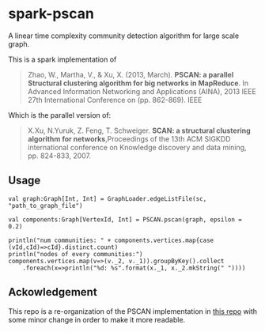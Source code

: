 # spark-pscan
A linear time complexity community detection algorithm for large scale graph.

This is a spark implementation of 

>Zhao, W., Martha, V., & Xu, X. (2013, March). **PSCAN: a parallel Structural clustering algorithm for big networks in MapReduce**. In Advanced Information Networking and Applications (AINA), 2013 IEEE 27th International Conference on (pp. 862-869). IEEE


Which is the parallel version of:

>X.Xu, N.Yuruk, Z. Feng, T. Schweiger. **SCAN: a structural clustering algorithm for networks**,Proceedings of the 13th ACM SIGKDD international conference on Knowledge discovery and data mining, pp. 824-833, 2007.

## Usage

```
val graph:Graph[Int, Int] = GraphLoader.edgeListFile(sc, "path_to_graph_file")

val components:Graph[VertexId, Int] = PSCAN.pscan(graph, epsilon = 0.2)

println("num communities: " + components.vertices.map{case (vId,cId)=>cId}.distinct.count)
println("nodes of every communities:")
components.vertices.map(v=>(v._2, v._1)).groupByKey().collect
    .foreach(x=>println("%d: %s".format(x._1, x._2.mkString(" "))))
```

## Ackowledgement

This repo is a re-organization of the PSCAN implementation in [this repo](sparkling-graph) with some minor change in order to make it more readable.

